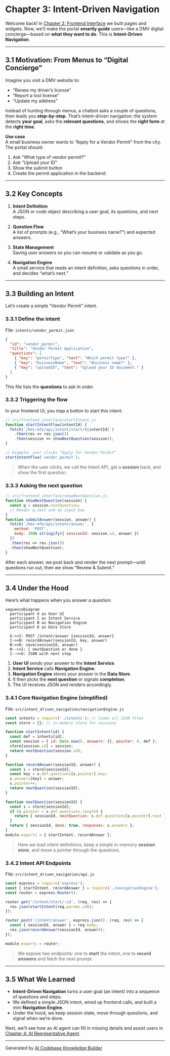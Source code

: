 # Chapter 3: Intent-Driven Navigation

Welcome back! In [Chapter 2: Frontend Interface](02_frontend_interface_.md) we built pages and widgets. Now, we’ll make the portal **smartly guide** users—like a DMV digital concierge—based on **what they want to do**. This is **Intent-Driven Navigation**.

---

## 3.1 Motivation: From Menus to “Digital Concierge”

Imagine you visit a DMV website to:

- “Renew my driver’s license”
- “Report a lost license”
- “Update my address”

Instead of hunting through menus, a chatbot asks a couple of questions, then leads you **step-by-step**. That’s intent-driven navigation: the system detects **your goal**, asks the **relevant questions**, and shows the **right form** at the **right time**.

**Use case**  
A small business owner wants to “Apply for a Vendor Permit” from the city. The portal should:

1. Ask “What type of vendor permit?”  
2. Ask “Upload your ID”  
3. Show the submit button  
4. Create the permit application in the backend  

---

## 3.2 Key Concepts

1. **Intent Definition**  
   A JSON or code object describing a user goal, its questions, and next steps.

2. **Question Flow**  
   A list of prompts (e.g., “What’s your business name?”) and expected answers.

3. **State Management**  
   Saving user answers so you can resume or validate as you go.

4. **Navigation Engine**  
   A small service that reads an intent definition, asks questions in order, and decides “what’s next.”

---

## 3.3 Building an Intent

Let’s create a simple “Vendor Permit” intent.

### 3.3.1 Define the intent

File: `intents/vendor_permit.json`

```json
{
  "id": "vendor_permit",
  "title": "Vendor Permit Application",
  "questions": [
    { "key": "permitType", "text": "Which permit type?" },
    { "key": "businessName", "text": "Business name?" },
    { "key": "uploadID", "text": "Upload your ID document." }
  ]
}
```

This file lists the **questions** to ask in order.

### 3.3.2 Triggering the flow

In your frontend UI, you map a button to start this intent:

```js
// src/frontend_interface/startIntent.js
function startIntentFlow(intentId) {
  fetch(`/hms-mfe/api/intent/start/${intentId}`)
    .then(res => res.json())
    .then(session => showNextQuestion(session));
}

// Example: user clicks “Apply for Vendor Permit”
startIntentFlow('vendor_permit');
```

> When the user clicks, we call the Intent API, get a **session** back, and show the first question.

### 3.3.3 Asking the next question

```js
// src/frontend_interface/showNextQuestion.js
function showNextQuestion(session) {
  const q = session.nextQuestion;
  // Render q.text and an input box
}
function submitAnswer(session, answer) {
  fetch(`/hms-mfe/api/intent/answer`, {
    method: 'POST',
    body: JSON.stringify({ sessionId: session.id, answer })
  })
  .then(res => res.json())
  .then(showNextQuestion);
}
```

After each answer, we post back and render the next prompt—until questions run out, then we show “Review & Submit.”

---

## 3.4 Under the Hood

Here’s what happens when you answer a question:

```mermaid
sequenceDiagram
  participant U as User UI
  participant I as Intent Service
  participant N as Navigation Engine
  participant D as Data Store

  U->>I: POST /intent/answer {sessionId, answer}
  I->>N: recordAnswer(sessionId, key, answer)
  N->>D: save(sessionId, answer)
  N-->>I: { nextQuestion or done }
  I-->>U: JSON with next step
```

1. **User UI** sends your answer to the **Intent Service**.  
2. **Intent Service** calls **Navigation Engine**.  
3. **Navigation Engine** stores your answer in the **Data Store**.  
4. It then picks the **next question** or signals **completion**.  
5. The UI receives JSON and renders accordingly.

### 3.4.1 Core Navigation Engine (simplified)

File: `src/intent_driven_navigation/navigationEngine.js`

```js
const intents = require('./intents'); // loads all JSON files
const store = {}; // in-memory store for sessions

function startIntent(id) {
  const def = intents[id];
  const session = { id: Date.now(), answers: {}, pointer: 0, def };
  store[session.id] = session;
  return nextQuestion(session.id);
}

function recordAnswer(sessionId, answer) {
  const s = store[sessionId];
  const key = s.def.questions[s.pointer].key;
  s.answers[key] = answer;
  s.pointer++;
  return nextQuestion(sessionId);
}

function nextQuestion(sessionId) {
  const s = store[sessionId];
  if (s.pointer < s.def.questions.length) {
    return { sessionId, nextQuestion: s.def.questions[s.pointer].text };
  }
  return { sessionId, done: true, responses: s.answers };
}
module.exports = { startIntent, recordAnswer };
```

> Here we load intent definitions, keep a simple in-memory **session store**, and move a pointer through the questions.

### 3.4.2 Intent API Endpoints

File: `src/intent_driven_navigation/api.js`

```js
const express = require('express');
const { startIntent, recordAnswer } = require('./navigationEngine');
const router = express.Router();

router.get('/intent/start/:id', (req, res) => {
  res.json(startIntent(req.params.id));
});

router.post('/intent/answer', express.json(), (req, res) => {
  const { sessionId, answer } = req.body;
  res.json(recordAnswer(sessionId, answer));
});

module.exports = router;
```

> We expose two endpoints: one to **start** the intent, one to **record answers** and fetch the next prompt.

---

## 3.5 What We Learned

- **Intent-Driven Navigation** turns a user goal (an intent) into a sequence of questions and steps.  
- We defined a simple JSON intent, wired up frontend calls, and built a mini **Navigation Engine**.  
- Under the hood, we keep session state, move through questions, and signal when we’re done.

Next, we’ll see how an AI agent can fill in missing details and assist users in [Chapter 4: AI Representative Agent](04_ai_representative_agent_.md).

---

Generated by [AI Codebase Knowledge Builder](https://github.com/The-Pocket/Tutorial-Codebase-Knowledge)